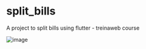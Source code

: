 # split_bills
A project to split bills using flutter - treinaweb course 


![image](https://user-images.githubusercontent.com/9489296/138869944-d53a7a8f-9702-443b-bc19-71328f382dc2.png)


